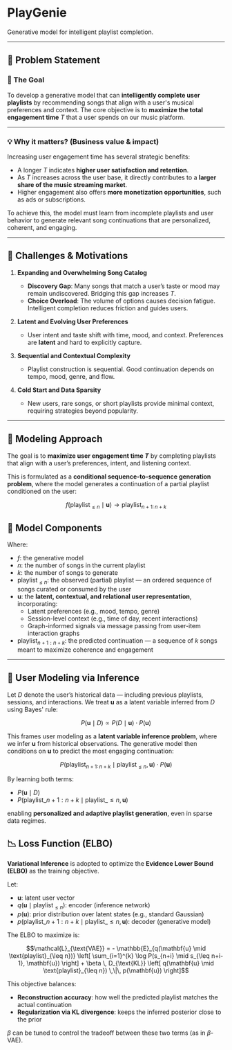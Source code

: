 # PlayGenie

Generative model for intelligent playlist completion.

---

## 🧠 Problem Statement

### 🎯 The Goal

To develop a generative model that can **intelligently complete user playlists** by recommending songs that align with a user's musical preferences and context. The core objective is to **maximize the total engagement time** $T$ that a user spends on our music platform.

---

### 💡 Why it matters? (Business value & impact)

Increasing user engagement time has several strategic benefits:

- A longer $T$ indicates **higher user satisfaction and retention**.
- As $T$ increases across the user base, it directly contributes to a **larger share of the music streaming market**.
- Higher engagement also offers **more monetization opportunities**, such as ads or subscriptions.

To achieve this, the model  must learn from incomplete playlists and user behavior to generate relevant song continuations that are personalized, coherent, and engaging.

---

## 🚧 Challenges & Motivations

1. **Expanding and Overwhelming Song Catalog**
    - **Discovery Gap**: Many songs that match a user’s taste or mood may remain undiscovered. Bridging this gap increases $T$.
    - **Choice Overload**: The volume of options causes decision fatigue. Intelligent completion reduces friction and guides users.

2. **Latent and Evolving User Preferences**
    - User intent and taste shift with time, mood, and context. Preferences are **latent** and hard to explicitly capture.

3. **Sequential and Contextual Complexity**
    - Playlist construction is sequential. Good continuation depends on tempo, mood, genre, and flow.

4. **Cold Start and Data Sparsity**
    - New users, rare songs, or short playlists provide minimal context, requiring strategies beyond popularity.

---

## 🧩 Modeling Approach

The  goal is to **maximize user engagement time $T$** by completing playlists that align with a user’s preferences, intent, and listening context.

This is formulated as a **conditional sequence-to-sequence generation problem**, where the model generates a continuation of a partial playlist conditioned on the user:

```math
f(\text{playlist}_{\leq n} \mid \mathbf{u}) \rightarrow \text{playlist}_{n+1:\,n+k}

```

## 🎼 Model Components

Where:

- $f$: the generative model
- $n$: the number of songs in the current playlist
- $k$: the number of songs to generate
- $\text{playlist}_{\leq n}$: the observed (partial) playlist — an ordered sequence of songs curated or consumed by the user
- $\mathbf{u}$: the **latent, contextual, and relational user representation**, incorporating:
  - Latent preferences (e.g., mood, tempo, genre)
  - Session-level context (e.g., time of day, recent interactions)
  - Graph-informed signals via message passing from user-item interaction graphs
- $\text{playlist}_{n+1: n+k}$: the predicted continuation — a sequence of $k$ songs meant to maximize coherence and engagement

---

## 📐 User Modeling via Inference

Let $D$ denote the user’s historical data — including previous playlists, sessions, and interactions. We treat $\mathbf{u}$ as a latent variable inferred from $D$ using Bayes' rule:

```math
P(\mathbf{u} \mid D) \propto P(D \mid \mathbf{u}) \cdot P(\mathbf{u})
```
This frames user modeling as a **latent variable inference problem**, where we infer $\mathbf{u}$ from historical observations. The generative model then conditions on $\mathbf{u}$ to predict the most engaging continuation:

```math
P(\text{playlist}_{n+1:\,n+k} \mid \text{playlist}_{\leq n}, \mathbf{u}) \cdot P(\mathbf{u})
```
By learning both terms:
* $P(\mathbf{u} \mid D)$
* $P(\text{playlist}\_{n+1:n+k} \mid \text{playlist}\_{\leq n}, \mathbf{u})$

enabling  **personalized and adaptive playlist generation**, even in sparse data regimes.

## 📉 Loss Function (ELBO)

**Variational Inference** is adopted to optimize the **Evidence Lower Bound (ELBO)** as the training objective.

Let:
- $\mathbf{u}$: latent user vector  
- $q(\mathbf{u} \mid \text{playlist}_{\leq n})$: encoder (inference network)  
- $p(\mathbf{u})$: prior distribution over latent states (e.g., standard Gaussian)  
- $p(\text{playlist}\_{n+1:n+k} \mid \text{playlist}\_{\leq n}, \mathbf{u})$: decoder (generative model)

The ELBO to maximize is:

```math
\mathcal{L}_{\text{VAE}} = 
- \mathbb{E}_{q(\mathbf{u} \mid \text{playlist}_{\leq n})} \left[
  \sum_{i=1}^{k} \log P(s_{n+i} \mid s_{\leq n+i-1}, \mathbf{u})
\right]
+ \beta \, D_{\text{KL}} \left[
  q(\mathbf{u} \mid \text{playlist}_{\leq n}) \,\|\, p(\mathbf{u})
\right]
```
This objective balances:
* **Reconstruction accuracy**: how well the predicted playlist matches the actual continuation
* **Regularization via KL divergence**: keeps the inferred posterior close to the prior

$\beta$ can be tuned to control the tradeoff between these two terms (as in $\beta$-VAE).
